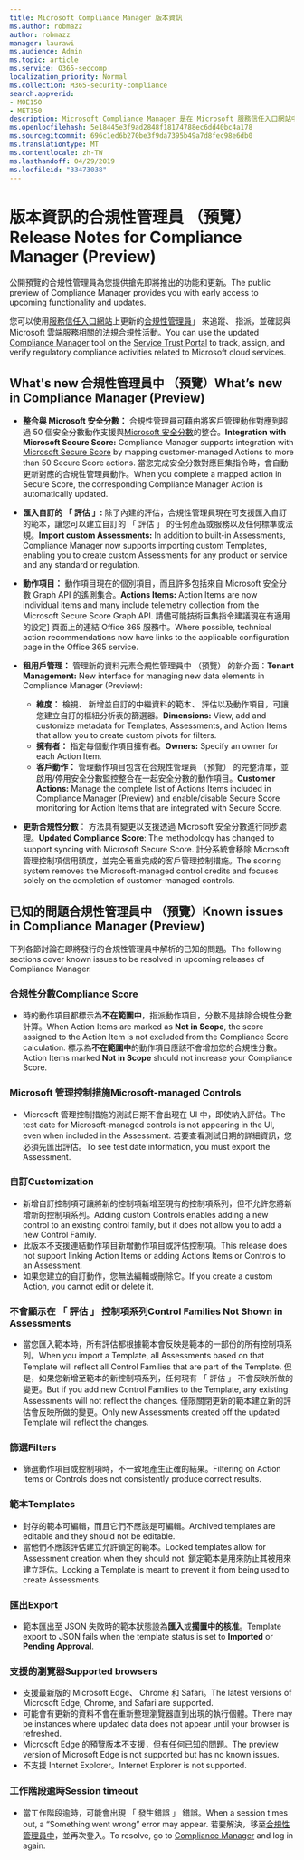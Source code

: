 ```yaml
---
title: Microsoft Compliance Manager 版本資訊
ms.author: robmazz
author: robmazz
manager: laurawi
ms.audience: Admin
ms.topic: article
ms.service: O365-seccomp
localization_priority: Normal
ms.collection: M365-security-compliance
search.appverid:
- MOE150
- MET150
description: Microsoft Compliance Manager 是在 Microsoft 服務信任入口網站中的可用工作流程為基礎的風險評估工具。 合規性管理員可讓您追蹤、 指派及驗證與 Microsoft 雲端服務相關的法規合規性活動。
ms.openlocfilehash: 5e18445e3f9ad2848f18174788ec6dd40bc4a178
ms.sourcegitcommit: 696c1ed6b270be3f9da7395b49a7d8fec98e6db0
ms.translationtype: MT
ms.contentlocale: zh-TW
ms.lasthandoff: 04/29/2019
ms.locfileid: "33473038"
---
```

# <a name="release-notes-for-compliance-manager-preview"></a><span data-ttu-id="4da3b-104">版本資訊的合規性管理員 （預覽）</span><span class="sxs-lookup"><span data-stu-id="4da3b-104">Release Notes for Compliance Manager (Preview)</span></span>

<span data-ttu-id="4da3b-105">公開預覽的合規性管理員為您提供搶先即將推出的功能和更新。</span><span class="sxs-lookup"><span data-stu-id="4da3b-105">The public preview of Compliance Manager provides you with early access to upcoming functionality and updates.</span></span>

<span data-ttu-id="4da3b-106">您可以使用[服務信任入口網站](https://servicetrust.microsoft.com)上更新的[合規性管理員](https://servicetrust.microsoft.com/ComplianceManager)」 來追蹤、 指派，並確認與 Microsoft 雲端服務相關的法規合規性活動。</span><span class="sxs-lookup"><span data-stu-id="4da3b-106">You can use the updated [Compliance Manager](https://servicetrust.microsoft.com/ComplianceManager) tool on the [Service Trust Portal](https://servicetrust.microsoft.com) to track, assign, and verify regulatory compliance activities related to Microsoft cloud services.</span></span>

## <a name="whats-new-in-compliance-manager-preview"></a><span data-ttu-id="4da3b-107">What's new 合規性管理員中 （預覽）</span><span class="sxs-lookup"><span data-stu-id="4da3b-107">What’s new in Compliance Manager (Preview)</span></span>

- <span data-ttu-id="4da3b-108">**整合與 Microsoft 安全分數：** 合規性管理員可藉由將客戶管理動作對應到超過 50 個安全分數動作支援與[Microsoft 安全分數](microsoft-secure-score.md)的整合。</span><span class="sxs-lookup"><span data-stu-id="4da3b-108">**Integration with Microsoft Secure Score:** Compliance Manager supports integration with [Microsoft Secure Score](microsoft-secure-score.md) by mapping customer-managed Actions to more than 50 Secure Score actions.</span></span> <span data-ttu-id="4da3b-109">當您完成安全分數對應巨集指令時，會自動更新對應的合規性管理員動作。</span><span class="sxs-lookup"><span data-stu-id="4da3b-109">When you complete a mapped action in Secure Score, the corresponding Compliance Manager Action is automatically updated.</span></span>

- <span data-ttu-id="4da3b-110">**匯入自訂的 「 評估 」:** 除了內建的評估，合規性管理員現在可支援匯入自訂的範本，讓您可以建立自訂的 「 評估 」 的任何產品或服務以及任何標準或法規。</span><span class="sxs-lookup"><span data-stu-id="4da3b-110">**Import custom Assessments:** In addition to built-in Assessments, Compliance Manager now supports importing custom Templates, enabling you to create custom Assessments for any product or service and any standard or regulation.</span></span>

- <span data-ttu-id="4da3b-111">**動作項目：** 動作項目現在的個別項目，而且許多包括來自 Microsoft 安全分數 Graph API 的遙測集合。</span><span class="sxs-lookup"><span data-stu-id="4da3b-111">**Actions Items:** Action Items are now individual items and many include telemetry collection from the Microsoft Secure Score Graph API.</span></span> <span data-ttu-id="4da3b-112">請儘可能技術巨集指令建議現在有適用的設定] 頁面上的連結 Office 365 服務中。</span><span class="sxs-lookup"><span data-stu-id="4da3b-112">Where possible, technical action recommendations now have links to the applicable configuration page in the Office 365 service.</span></span>

- <span data-ttu-id="4da3b-113">**租用戶管理：** 管理新的資料元素合規性管理員中 （預覽） 的新介面：</span><span class="sxs-lookup"><span data-stu-id="4da3b-113">**Tenant Management:** New interface for managing new data elements in Compliance Manager (Preview):</span></span>
    - <span data-ttu-id="4da3b-114">**維度：** 檢視、 新增並自訂的中繼資料的範本、 評估以及動作項目，可讓您建立自訂的樞紐分析表的篩選器。</span><span class="sxs-lookup"><span data-stu-id="4da3b-114">**Dimensions:** View, add and customize metadata for Templates, Assessments, and Action Items that allow you to create custom pivots for filters.</span></span>
    - <span data-ttu-id="4da3b-115">**擁有者：** 指定每個動作項目擁有者。</span><span class="sxs-lookup"><span data-stu-id="4da3b-115">**Owners:** Specify an owner for each Action Item.</span></span>
    - <span data-ttu-id="4da3b-116">**客戶動作：** 管理動作項目包含在合規性管理員 （預覽） 的完整清單，並啟用/停用安全分數監控整合在一起安全分數的動作項目。</span><span class="sxs-lookup"><span data-stu-id="4da3b-116">**Customer Actions:** Manage the complete list of Actions Items included in Compliance Manager (Preview) and enable/disable Secure Score monitoring for Action Items that are integrated with Secure Score.</span></span>

- <span data-ttu-id="4da3b-117">**更新合規性分數**： 方法具有變更以支援透過 Microsoft 安全分數進行同步處理。</span><span class="sxs-lookup"><span data-stu-id="4da3b-117">**Updated Compliance Score**: The methodology has changed to support syncing with Microsoft Secure Score.</span></span> <span data-ttu-id="4da3b-118">計分系統會移除 Microsoft 管理控制項信用額度，並完全著重完成的客戶管理控制措施。</span><span class="sxs-lookup"><span data-stu-id="4da3b-118">The scoring system removes the Microsoft-managed control credits and focuses solely on the completion of customer-managed controls.</span></span>

## <a name="known-issues-in-compliance-manager-preview"></a><span data-ttu-id="4da3b-119">已知的問題合規性管理員中 （預覽）</span><span class="sxs-lookup"><span data-stu-id="4da3b-119">Known issues in Compliance Manager (Preview)</span></span>

<span data-ttu-id="4da3b-120">下列各節討論在即將發行的合規性管理員中解析的已知的問題。</span><span class="sxs-lookup"><span data-stu-id="4da3b-120">The following sections cover known issues to be resolved in upcoming releases of Compliance Manager.</span></span>

### <a name="compliance-score"></a><span data-ttu-id="4da3b-121">合規性分數</span><span class="sxs-lookup"><span data-stu-id="4da3b-121">Compliance Score</span></span>

- <span data-ttu-id="4da3b-122">時的動作項目都標示為**不在範圍中**，指派動作項目，分數不是排除合規性分數計算。</span><span class="sxs-lookup"><span data-stu-id="4da3b-122">When Action Items are marked as **Not in Scope**, the score assigned to the Action Item is not excluded from the Compliance Score calculation.</span></span> <span data-ttu-id="4da3b-123">標示為**不在範圍中**的動作項目應該不會增加您的合規性分數。</span><span class="sxs-lookup"><span data-stu-id="4da3b-123">Action Items marked **Not in Scope** should not increase your Compliance Score.</span></span>

### <a name="microsoft-managed-controls"></a><span data-ttu-id="4da3b-124">Microsoft 管理控制措施</span><span class="sxs-lookup"><span data-stu-id="4da3b-124">Microsoft-managed Controls</span></span>

- <span data-ttu-id="4da3b-125">Microsoft 管理控制措施的測試日期不會出現在 UI 中，即使納入評估。</span><span class="sxs-lookup"><span data-stu-id="4da3b-125">The test date for Microsoft-managed controls is not appearing in the UI, even when included in the Assessment.</span></span> <span data-ttu-id="4da3b-126">若要查看測試日期的詳細資訊，您必須先匯出評估。</span><span class="sxs-lookup"><span data-stu-id="4da3b-126">To see test date information, you must export the Assessment.</span></span>

### <a name="customization"></a><span data-ttu-id="4da3b-127">自訂</span><span class="sxs-lookup"><span data-stu-id="4da3b-127">Customization</span></span>

- <span data-ttu-id="4da3b-128">新增自訂控制項可讓將新的控制項新增至現有的控制項系列，但不允許您將新增新的控制項系列。</span><span class="sxs-lookup"><span data-stu-id="4da3b-128">Adding custom Controls enables adding a new control to an existing control family, but it does not allow you to add a new Control Family.</span></span>
- <span data-ttu-id="4da3b-129">此版本不支援連結動作項目新增動作項目或評估控制項。</span><span class="sxs-lookup"><span data-stu-id="4da3b-129">This release does not support linking Action Items or adding Actions Items or Controls to an Assessment.</span></span>
- <span data-ttu-id="4da3b-130">如果您建立的自訂動作，您無法編輯或刪除它。</span><span class="sxs-lookup"><span data-stu-id="4da3b-130">If you create a custom Action, you cannot edit or delete it.</span></span>

### <a name="control-families-not-shown-in-assessments"></a><span data-ttu-id="4da3b-131">不會顯示在 「 評估 」 控制項系列</span><span class="sxs-lookup"><span data-stu-id="4da3b-131">Control Families Not Shown in Assessments</span></span>

- <span data-ttu-id="4da3b-132">當您匯入範本時，所有評估都根據範本會反映是範本的一部份的所有控制項系列。</span><span class="sxs-lookup"><span data-stu-id="4da3b-132">When you import a Template, all Assessments based on that Template will reflect all Control Families that are part of the Template.</span></span> <span data-ttu-id="4da3b-133">但是，如果您新增至範本的新控制項系列，任何現有 「 評估 」 不會反映所做的變更。</span><span class="sxs-lookup"><span data-stu-id="4da3b-133">But if you add new Control Families to the Template, any existing Assessments will not reflect the changes.</span></span> <span data-ttu-id="4da3b-134">僅限關閉更新的範本建立新的評估會反映所做的變更。</span><span class="sxs-lookup"><span data-stu-id="4da3b-134">Only new Assessments created off the updated Template will reflect the changes.</span></span>

### <a name="filters"></a><span data-ttu-id="4da3b-135">篩選</span><span class="sxs-lookup"><span data-stu-id="4da3b-135">Filters</span></span>

- <span data-ttu-id="4da3b-136">篩選動作項目或控制項時，不一致地產生正確的結果。</span><span class="sxs-lookup"><span data-stu-id="4da3b-136">Filtering on Action Items or Controls does not consistently produce correct results.</span></span>

### <a name="templates"></a><span data-ttu-id="4da3b-137">範本</span><span class="sxs-lookup"><span data-stu-id="4da3b-137">Templates</span></span>

- <span data-ttu-id="4da3b-138">封存的範本可編輯，而且它們不應該是可編輯。</span><span class="sxs-lookup"><span data-stu-id="4da3b-138">Archived templates are editable and they should not be editable.</span></span>
- <span data-ttu-id="4da3b-139">當他們不應該評估建立允許鎖定的範本。</span><span class="sxs-lookup"><span data-stu-id="4da3b-139">Locked templates allow for Assessment creation when they should not.</span></span> <span data-ttu-id="4da3b-140">鎖定範本是用來防止其被用來建立評估。</span><span class="sxs-lookup"><span data-stu-id="4da3b-140">Locking a Template is meant to prevent it from being used to create Assessments.</span></span>

### <a name="export"></a><span data-ttu-id="4da3b-141">匯出</span><span class="sxs-lookup"><span data-stu-id="4da3b-141">Export</span></span>

- <span data-ttu-id="4da3b-142">範本匯出至 JSON 失敗時的範本狀態設為**匯入**或**擱置中的核准**。</span><span class="sxs-lookup"><span data-stu-id="4da3b-142">Template export to JSON fails when the template status is set to **Imported** or **Pending Approval**.</span></span>

### <a name="supported-browsers"></a><span data-ttu-id="4da3b-143">支援的瀏覽器</span><span class="sxs-lookup"><span data-stu-id="4da3b-143">Supported browsers</span></span>

- <span data-ttu-id="4da3b-144">支援最新版的 Microsoft Edge、 Chrome 和 Safari。</span><span class="sxs-lookup"><span data-stu-id="4da3b-144">The latest versions of Microsoft Edge, Chrome, and Safari are supported.</span></span>
- <span data-ttu-id="4da3b-145">可能會有更新的資料不會在重新整理瀏覽器直到出現的執行個體。</span><span class="sxs-lookup"><span data-stu-id="4da3b-145">There may be instances where updated data does not appear until your browser is refreshed.</span></span>
- <span data-ttu-id="4da3b-146">Microsoft Edge 的預覽版本不支援，但有任何已知的問題。</span><span class="sxs-lookup"><span data-stu-id="4da3b-146">The preview version of Microsoft Edge is not supported but has no known issues.</span></span>
- <span data-ttu-id="4da3b-147">不支援 Internet Explorer。</span><span class="sxs-lookup"><span data-stu-id="4da3b-147">Internet Explorer is not supported.</span></span>

### <a name="session-timeout"></a><span data-ttu-id="4da3b-148">工作階段逾時</span><span class="sxs-lookup"><span data-stu-id="4da3b-148">Session timeout</span></span>

- <span data-ttu-id="4da3b-149">當工作階段逾時，可能會出現 「 發生錯誤 」 錯誤。</span><span class="sxs-lookup"><span data-stu-id="4da3b-149">When a session times out, a “Something went wrong” error may appear.</span></span> <span data-ttu-id="4da3b-150">若要解決，移至[合規性管理員中](https://servicetrust.microsoft.com/ComplianceManager)，並再次登入。</span><span class="sxs-lookup"><span data-stu-id="4da3b-150">To resolve, go to [Compliance Manager](https://servicetrust.microsoft.com/ComplianceManager) and log in again.</span></span>
